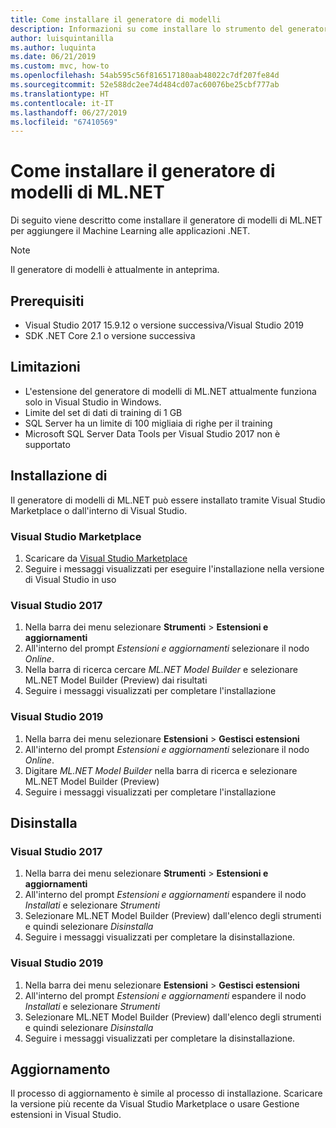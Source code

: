 ```yaml
---
title: Come installare il generatore di modelli
description: Informazioni su come installare lo strumento del generatore di modelli di ML.NET
author: luisquintanilla
ms.author: luquinta
ms.date: 06/21/2019
ms.custom: mvc, how-to
ms.openlocfilehash: 54ab595c56f816517180aab48022c7df207fe84d
ms.sourcegitcommit: 52e588dc2ee74d484cd07ac60076be25cbf777ab
ms.translationtype: HT
ms.contentlocale: it-IT
ms.lasthandoff: 06/27/2019
ms.locfileid: "67410569"
---
```

# <a name="how-to-install-mlnet-model-builder"></a>Come installare il generatore di modelli di ML.NET

Di seguito viene descritto come installare il generatore di modelli di ML.NET per aggiungere il Machine Learning alle applicazioni .NET.

> [!NOTE]
> Il generatore di modelli è attualmente in anteprima.

## <a name="pre-requisites"></a>Prerequisiti

- Visual Studio 2017 15.9.12 o versione successiva/Visual Studio 2019
- SDK .NET Core 2.1 o versione successiva

## <a name="limitations"></a>Limitazioni

- L'estensione del generatore di modelli di ML.NET attualmente funziona solo in Visual Studio in Windows.
- Limite del set di dati di training di 1 GB
- SQL Server ha un limite di 100 migliaia di righe per il training
- Microsoft SQL Server Data Tools per Visual Studio 2017 non è supportato

## <a name="install"></a>Installazione di

Il generatore di modelli di ML.NET può essere installato tramite Visual Studio Marketplace o dall'interno di Visual Studio. 

### <a name="visual-studio-marketplace"></a>Visual Studio Marketplace

1. Scaricare da [Visual Studio Marketplace](https://marketplace.visualstudio.com/items?itemName=MLNET.07)
1. Seguire i messaggi visualizzati per eseguire l'installazione nella versione di Visual Studio in uso

### <a name="visual-studio-2017"></a>Visual Studio 2017

1. Nella barra dei menu selezionare **Strumenti** > **Estensioni e aggiornamenti**
1. All'interno del prompt *Estensioni e aggiornamenti* selezionare il nodo *Online*.
1. Nella barra di ricerca cercare *ML.NET Model Builder* e selezionare ML.NET Model Builder (Preview) dai risultati
1. Seguire i messaggi visualizzati per completare l'installazione

### <a name="visual-studio-2019"></a>Visual Studio 2019

1. Nella barra dei menu selezionare **Estensioni** > **Gestisci estensioni**
1. All'interno del prompt *Estensioni e aggiornamenti* selezionare il nodo *Online*.
1. Digitare *ML.NET Model Builder* nella barra di ricerca e selezionare ML.NET Model Builder (Preview)
1. Seguire i messaggi visualizzati per completare l'installazione

## <a name="uninstall"></a>Disinstalla

### <a name="visual-studio-2017"></a>Visual Studio 2017

1. Nella barra dei menu selezionare **Strumenti** > **Estensioni e aggiornamenti**
1. All'interno del prompt *Estensioni e aggiornamenti* espandere il nodo *Installati* e selezionare *Strumenti*
1. Selezionare ML.NET Model Builder (Preview) dall'elenco degli strumenti e quindi selezionare *Disinstalla*
1. Seguire i messaggi visualizzati per completare la disinstallazione.

### <a name="visual-studio-2019"></a>Visual Studio 2019

1. Nella barra dei menu selezionare **Estensioni** > **Gestisci estensioni**
1. All'interno del prompt *Estensioni e aggiornamenti* espandere il nodo *Installati* e selezionare *Strumenti*
1. Selezionare ML.NET Model Builder (Preview) dall'elenco degli strumenti e quindi selezionare *Disinstalla*
1. Seguire i messaggi visualizzati per completare la disinstallazione.

## <a name="upgrade"></a>Aggiornamento

Il processo di aggiornamento è simile al processo di installazione. Scaricare la versione più recente da Visual Studio Marketplace o usare Gestione estensioni in Visual Studio.
